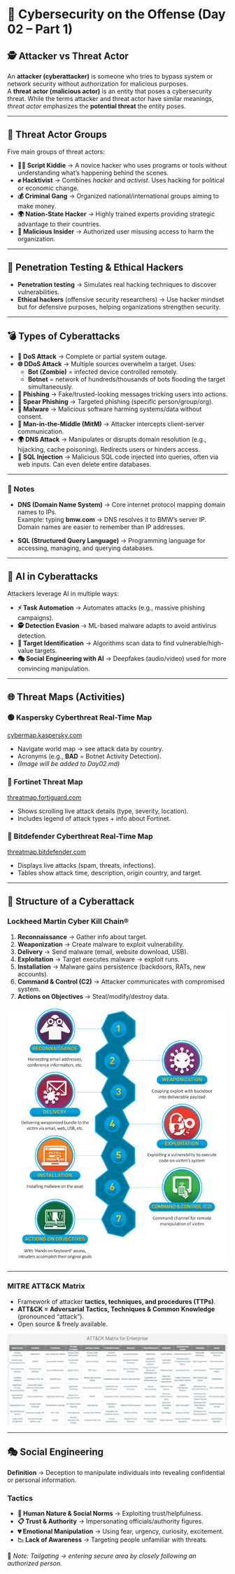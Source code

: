# 🚀 Cybersecurity on the Offense (Day 02 – Part 1)

## 🕵️ Attacker vs Threat Actor
An **attacker (cyberattacker)** is someone who tries to bypass system or network security without authorization for malicious purposes.  
A **threat actor (malicious actor)** is an entity that poses a cybersecurity threat. While the terms attacker and threat actor have similar meanings, *threat actor* emphasizes the **potential threat** the entity poses.

---

## 👥 Threat Actor Groups
Five main groups of threat actors:

- **🧑‍💻 Script Kiddie** → A novice hacker who uses programs or tools without understanding what’s happening behind the scenes.  
- **✊ Hacktivist** → Combines *hacker* and *activist*. Uses hacking for political or economic change.  
- **💰 Criminal Gang** → Organized national/international groups aiming to make money.  
- **🌍 Nation-State Hacker** → Highly trained experts providing strategic advantage to their countries.  
- **🏢 Malicious Insider** → Authorized user misusing access to harm the organization.  

---

## 🔎 Penetration Testing & Ethical Hackers
- **Penetration testing** → Simulates real hacking techniques to discover vulnerabilities.  
- **Ethical hackers** (offensive security researchers) → Use hacker mindset but for defensive purposes, helping organizations strengthen security.  

---

## 💣 Types of Cyberattacks
- **🚫 DoS Attack** → Complete or partial system outage.  
- **🌐 DDoS Attack** → Multiple sources overwhelm a target. Uses:  
  - **Bot (Zombie)** = infected device controlled remotely.  
  - **Botnet** = network of hundreds/thousands of bots flooding the target simultaneously.  
- **📧 Phishing** → Fake/trusted-looking messages tricking users into actions.  
- **🎯 Spear Phishing** → Targeted phishing (specific person/group/org).  
- **🦠 Malware** → Malicious software harming systems/data without consent.  
- **🔗 Man-in-the-Middle (MitM)** → Attacker intercepts client-server communication.  
- **🌍 DNS Attack** → Manipulates or disrupts domain resolution (e.g., hijacking, cache poisoning). Redirects users or hinders access.  
- **💉 SQL Injection** → Malicious SQL code injected into queries, often via web inputs. Can even delete entire databases.  

---

### 📘 Notes
- **DNS (Domain Name System)** → Core internet protocol mapping domain names to IPs.  
  Example: typing **bmw.com** → DNS resolves it to BMW’s server IP. Domain names are easier to remember than IP addresses.  

- **SQL (Structured Query Language)** → Programming language for accessing, managing, and querying databases.  

---

## 🤖 AI in Cyberattacks
Attackers leverage AI in multiple ways:  

- **⚡ Task Automation** → Automates attacks (e.g., massive phishing campaigns).  
- **🕵️ Detection Evasion** → ML-based malware adapts to avoid antivirus detection.  
- **🎯 Target Identification** → Algorithms scan data to find vulnerable/high-value targets.  
- **🎭 Social Engineering with AI** → Deepfakes (audio/video) used for more convincing manipulation.  

---

## 🌐 Threat Maps (Activities)

### 🟢 Kaspersky Cyberthreat Real-Time Map  
[cybermap.kaspersky.com](https://cybermap.kaspersky.com)  
- Navigate world map → see attack data by country.  
- Acronyms (e.g., **BAD** = Botnet Activity Detection).  
- *(Image will be added to Day02.md)*  

### 🔴 Fortinet Threat Map  
[threatmap.fortiguard.com](https://threatmap.fortiguard.com)  
- Shows scrolling live attack details (type, severity, location).  
- Includes legend of attack types + info about Fortinet.  

### 🔵 Bitdefender Cyberthreat Real-Time Map  
[threatmap.bitdefender.com](https://threatmap.bitdefender.com)  
- Displays live attacks (spam, threats, infections).  
- Tables show attack time, description, origin country, and target.  

---

## 🧩 Structure of a Cyberattack

### Lockheed Martin Cyber Kill Chain®
1. **Reconnaissance** → Gather info about target.  
2. **Weaponization** → Create malware to exploit vulnerability.  
3. **Delivery** → Send malware (email, website download, USB).  
4. **Exploitation** → Target executes malware → exploit runs.  
5. **Installation** → Malware gains persistence (backdoors, RATs, new accounts).  
6. **Command & Control (C2)** → Attacker communicates with compromised system.  
7. **Actions on Objectives** → Steal/modify/destroy data.  

![Kill Chain](assets/images/killchain.png)

---

### MITRE ATT&CK Matrix
- Framework of attacker **tactics, techniques, and procedures (TTPs)**.  
- **ATT&CK = Adversarial Tactics, Techniques & Common Knowledge** (pronounced “attack”).  
- Open source & freely available.  

![MITRE ATT&CK Matrix](assets/images/mitrematrix.jpg)


---

## 🎭 Social Engineering
**Definition** → Deception to manipulate individuals into revealing confidential or personal information.  

### Tactics
- **👥 Human Nature & Social Norms** → Exploiting trust/helpfulness.  
- **📋 Trust & Authority** → Impersonating officials/authority figures.  
- **💔 Emotional Manipulation** → Using fear, urgency, curiosity, excitement.  
- **📉 Lack of Awareness** → Targeting people unfamiliar with threats.  

📝 *Note: Tailgating → entering secure area by closely following an authorized person.*  
